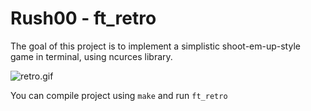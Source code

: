 
# Rush00 - ft_retro

The goal of this project is to implement a simplistic shoot-em-up-style game in 
terminal, using ncurces library.

![retro.gif]({{site.baseurl}}/retro.gif)

You can compile project using `make` and run `ft_retro`

